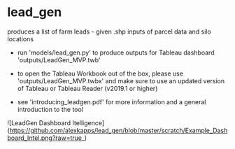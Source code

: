 # lead_gen
produces a list of farm leads - given .shp inputs of parcel data and silo locations

- run 'models/lead_gen.py' to produce outputs for Tableau dashboard 'outputs/LeadGen_MVP.twb'
- to open the Tableau Workbook out of the box, please use 'outputs/LeadGen_MVP.twbx' and make sure to use an updated version of Tableau or Tableau Reader (v2019.1 or higher)

- see 'introducing_leadgen.pdf' for more information and a general introduction to the tool


![LeadGen Dashboard Itelligence]
(https://github.com/alexkapps/lead_gen/blob/master/scratch/Example_Dashboard_Intel.png?raw=true_)